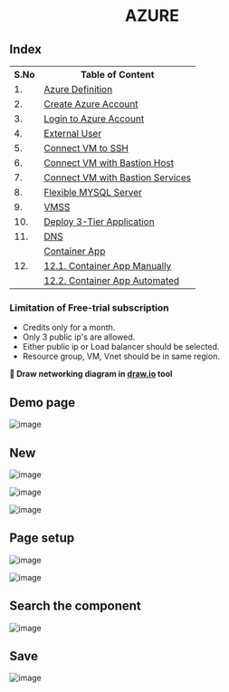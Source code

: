 <div align="center"><h1> AZURE</h1></div>

## Index

<table style="width:100%">
  <tr>
    <th>S.No</th>
    <th>Table of Content</th>
  </tr>
  <tr>
    <td>1.</td>
    <td><a href="https://github.com/Sruthi-22012002/DevOps-Azure/blob/main/Azure/azure%20basics.md">Azure Definition</a></td>
  </tr>
  <tr>
    <td>2.</td>
    <td><a href="https://github.com/Sruthi-22012002/DevOps-Azure/blob/main/Azure/azure%20basics.md">Create Azure Account</a></td>
  </tr>
  <tr>
    <td>3.</td>
    <td><a href="https://github.com/Sruthi-22012002/DevOps-Azure/blob/main/Azure/azure%20basics.md">Login to Azure Account</a></td>
  </tr>
  <tr>
    <td>4.</td>
    <td><a href="https://github.com/Sruthi-22012002/DevOps-Azure/blob/main/Azure/azure%20basics.md">External User</a></td>
  </tr>
  <tr>
    <td>5.</td>
    <td><a href="https://github.com/Sruthi-22012002/DevOps-Azure/blob/main/Azure/connect%20VM%20to%20ssh.md">Connect VM to SSH</a></td>
  </tr>
  <tr>
    <td>6.</td>
    <td><a href="https://github.com/Sruthi-22012002/DevOps-Azure/blob/main/Azure/connect%20vm%20with%20bastion.md">Connect VM with Bastion Host</a></td>
  </tr>
  <tr>
    <td>7.</td>
    <td><a href="https://github.com/Sruthi-22012002/DevOps-Azure/blob/main/Azure/connect%20vm%20with%20bastion%20service.md">Connect VM with Bastion Services</a></td>
  </tr>
  <tr>
    <td>8.</td>
    <td><a href="https://github.com/Sruthi-22012002/DevOps-Azure/blob/main/Azure/flexible-mysql-server.md">Flexible MYSQL Server</a></td>
  </tr>
  <tr>
    <td>9.</td>
    <td><a href="https://github.com/Sruthi-22012002/DevOps-Azure/blob/main/Azure/vmss.md">VMSS</a></td>
  </tr>
  <tr>
    <td>10.</td>
    <td><a href="https://github.com/Sruthi-22012002/DevOps-Azure/blob/main/Azure/deploy-3-tier-application.md">Deploy 3-Tier Application</a></td>
  </tr>
  <tr>
    <td>11.</td>
    <td><a href="https://github.com/Sruthi-22012002/DevOps-Azure/blob/main/Azure/DNS.md">DNS</a></td>
  </tr>
  <tr>
    <td rowspan="3">12.</td>
    <td><a href="">Container App</a></td>
  </tr>
  <tr>
    <td><a href="https://github.com/Sruthi-22012002/DevOps-Azure/blob/main/Azure/container-app-manual.md">12.1. Container App Manually</a></td>
  </tr>
  <tr>
    <td><a href="https://github.com/Sruthi-22012002/DevOps-Azure/blob/main/Azure/container-app-automated.md">12.2. Container App Automated</a></td>
  </tr>
</table>




### Limitation of Free-trial subscription
* Credits only for a month.
* Only 3 public ip's are allowed.
* Either public ip or Load balancer should be selected.
* Resource group, VM, Vnet should be in same region.

<b>📌  Draw networking diagram in [draw.io](https://app.diagrams.net) tool</b>
<h2>Demo page</h2>

![image](https://github.com/user-attachments/assets/ca10bb77-1785-4c0c-9d03-6b488cb0ec21)

## New
![image](https://github.com/user-attachments/assets/41201d88-3852-4cdf-9a76-8bae88356b5a)

![image](https://github.com/user-attachments/assets/38eedb19-9b27-41d4-8e3f-b5bf551c1514)

![image](https://github.com/user-attachments/assets/dbf7baf6-c682-452c-928c-bd9002e4c806)

## Page setup
![image](https://github.com/user-attachments/assets/636e362d-b9cc-4ba9-8d81-0cd5ffddc7d1)

![image](https://github.com/user-attachments/assets/f0bfb9cc-a12a-43b7-a775-35c4631f3120)

## Search the component

![image](https://github.com/user-attachments/assets/06cb33fb-c832-401e-946e-da6385d4cda9)

## Save

![image](https://github.com/user-attachments/assets/b428908c-a1ce-4d50-a6d6-06e609201751)






